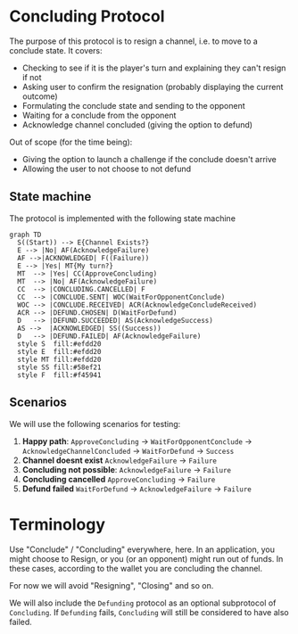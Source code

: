 # Concluding Protocol

The purpose of this protocol is to resign a channel, i.e. to move to a conclude state.
It covers:

- Checking to see if it is the player's turn and explaining they can't resign if not
- Asking user to confirm the resignation (probably displaying the current outcome)
- Formulating the conclude state and sending to the opponent
- Waiting for a conclude from the opponent
- Acknowledge channel concluded (giving the option to defund)

Out of scope (for the time being):

- Giving the option to launch a challenge if the conclude doesn't arrive
- Allowing the user to not choose to not defund

## State machine

The protocol is implemented with the following state machine

```mermaid
graph TD
  S((Start)) --> E{Channel Exists?}
  E --> |No| AF(AcknowledgeFailure)
  AF -->|ACKNOWLEDGED| F((Failure))
  E --> |Yes| MT{My turn?}
  MT  --> |Yes| CC(ApproveConcluding)
  MT  --> |No| AF(AcknowledgeFailure)
  CC  --> |CONCLUDING.CANCELLED| F
  CC  --> |CONCLUDE.SENT| WOC(WaitForOpponentConclude)
  WOC --> |CONCLUDE.RECEIVED| ACR(AcknowledgeConcludeReceived)
  ACR --> |DEFUND.CHOSEN| D(WaitForDefund)
  D   --> |DEFUND.SUCCEEDED| AS(AcknowledgeSuccess)
  AS -->  |ACKNOWLEDGED| SS((Success))
  D   --> |DEFUND.FAILED| AF(AcknowledgeFailure)
  style S  fill:#efdd20
  style E  fill:#efdd20
  style MT fill:#efdd20
  style SS fill:#58ef21
  style F  fill:#f45941
```

## Scenarios

We will use the following scenarios for testing:

1. **Happy path**: `ApproveConcluding` -> `WaitForOpponentConclude` -> `AcknowledgeChannelConcluded` -> `WaitForDefund` -> `Success`
2. **Channel doesnt exist** `AcknowledgeFailure` -> `Failure`
3. **Concluding not possible**: `AcknowledgeFailure` -> `Failure`
4. **Concluding cancelled** `ApproveConcluding` -> `Failure`
5. **Defund failed** `WaitForDefund` -> `AcknowledgeFailure` -> `Failure`

# Terminology

Use "Conclude" / "Concluding" everywhere, here. In an application, you might choose to Resign, or you (or an opponent) might run out of funds. In these cases, according to the wallet you are concluding the channel.

For now we will avoid "Resigning", "Closing" and so on.

We will also include the `Defunding` protocol as an optional subprotocol of `Concluding`. If `Defunding` fails, `Concluding` will still be considered to have also failed.
